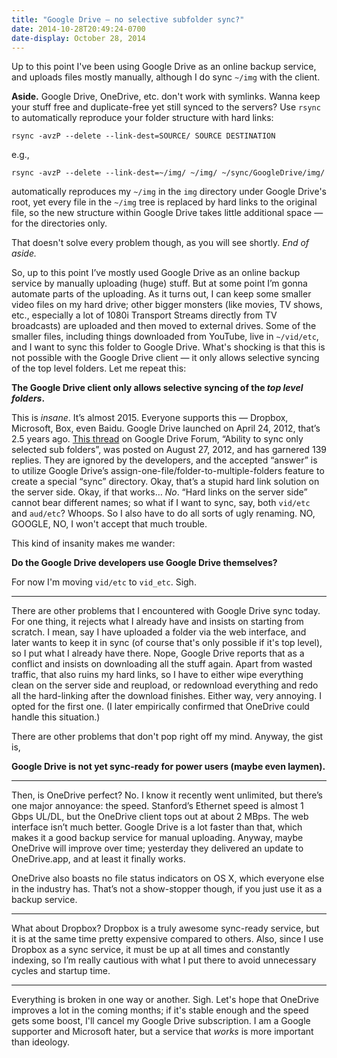 ```yaml
---
title: "Google Drive — no selective subfolder sync?"
date: 2014-10-28T20:49:24-0700
date-display: October 28, 2014
---
```

Up to this point I've been using Google Drive as an online backup service, and uploads files mostly manually, although I do sync `~/img` with the client.

**Aside.** Google Drive, OneDrive, etc. don't work with symlinks. Wanna keep your stuff free and duplicate-free yet still synced to the servers? Use `rsync` to automatically reproduce your folder structure with hard links:

    rsync -avzP --delete --link-dest=SOURCE/ SOURCE DESTINATION

e.g.,

    rsync -avzP --delete --link-dest=~/img/ ~/img/ ~/sync/GoogleDrive/img/

automatically reproduces my `~/img` in the `img` directory under Google Drive's root, yet every file in the `~/img` tree is replaced by hard links to the original file, so the new structure within Google Drive takes little additional space — for the directories only.

That doesn't solve every problem though, as you will see shortly. *End of aside.*

So, up to this point I’ve mostly used Google Drive as an online backup service by manually uploading (huge) stuff. But at some point I’m gonna automate parts of the uploading. As it turns out, I can keep some smaller video files on my hard drive; other bigger monsters (like movies, TV shows, etc., especially a lot of 1080i Transport Streams directly from TV broadcasts) are uploaded and then moved to external drives. Some of the smaller files, including things downloaded from YouTube, live in `~/vid/etc`, and I want to sync this folder to Google Drive. What's shocking is that this is not possible with the Google Drive client — it only allows selective syncing of the top level folders. Let me repeat this:

**The Google Drive client only allows selective syncing of the _top level folders_.**

This is *insane*. It’s almost 2015. Everyone supports this — Dropbox, Microsoft, Box, even Baidu. Google Drive launched on April 24, 2012, that’s 2.5 years ago. [This thread](https://productforums.google.com/forum/#!topic/drive/Gs2w1BL-B9U) on Google Drive Forum, “Ability to sync only selected sub folders”, was posted on August 27, 2012, and has garnered 139 replies. They are ignored by the developers, and the accepted “answer” is to utilize Google Drive’s assign-one-file/folder-to-multiple-folders feature to create a special “sync” directory. Okay, that’s a stupid hard link solution on the server side. Okay, if that works… *No*. “Hard links on the server side” cannot bear different names; so what if I want to sync, say, both `vid/etc` and `aud/etc`? Whoops. So I also have to do all sorts of ugly renaming. NO, GOOGLE, NO, I won't accept that much trouble.

This kind of insanity makes me wander:

**Do the Google Drive developers use Google Drive themselves?**

For now I'm moving `vid/etc` to `vid_etc`. Sigh.

---

There are other problems that I encountered with Google Drive sync today. For one thing, it rejects what I already have and insists on starting from scratch. I mean, say I have uploaded a folder via the web interface, and later wants to keep it in sync (of course that's only possible if it's top level), so I put what I already have there. Nope, Google Drive reports that as a conflict and insists on downloading all the stuff again. Apart from wasted traffic, that also ruins my hard links, so I have to either wipe everything clean on the server side and reupload, or redownload everything and redo all the hard-linking after the download finishes. Either way, very annoying. I opted for the first one. (I later empirically confirmed that OneDrive could handle this situation.)

There are other problems that don't pop right off my mind. Anyway, the gist is,

**Google Drive is not yet sync-ready for power users (maybe even laymen).**

---

Then, is OneDrive perfect? No. I know it recently went unlimited, but there’s one major annoyance: the speed. Stanford’s Ethernet speed is almost 1 Gbps UL/DL, but the OneDrive client tops out at about 2 MBps. The web interface isn’t much better. Google Drive is a lot faster than that, which makes it a good backup service for manual uploading. Anyway, maybe OneDrive will improve over time; yesterday they delivered an update to OneDrive.app, and at least it finally works.

OneDrive also boasts no file status indicators on OS X, which everyone else in the industry has. That’s not a show-stopper though, if you just use it as a backup service.

---

What about Dropbox? Dropbox is a truly awesome sync-ready service, but it is at the same time pretty expensive compared to others. Also, since I use Dropbox as a sync service, it must be up at all times and constantly indexing, so I’m really cautious with what I put there to avoid unnecessary cycles and startup time.

---

Everything is broken in one way or another. Sigh. Let's hope that OneDrive improves a lot in the coming months; if it's stable enough and the speed gets some boost, I'll cancel my Google Drive subscription. I am a Google supporter and Microsoft hater, but a service that *works* is more important than ideology.
